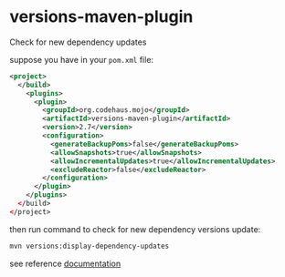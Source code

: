 # versions-maven-plugin
Check for new dependency updates

suppose you have in your `pom.xml` file:

```xml
<project>
  </build>
    <plugins>
      <plugin>
        <groupId>org.codehaus.mojo</groupId>
        <artifactId>versions-maven-plugin</artifactId>
        <version>2.7</version>
        <configuration>
          <generateBackupPoms>false</generateBackupPoms>
          <allowSnapshots>true</allowSnapshots>
          <allowIncrementalUpdates>true</allowIncrementalUpdates>
          <excludeReactor>false</excludeReactor>
        </configuration>
      </plugin>
    </plugins>
  </build>
</project>
```

then run command to check for new dependency versions update:

```bash
mvn versions:display-dependency-updates
```

see reference [documentation](https://www.mojohaus.org/versions-maven-plugin/examples/display-dependency-updates.html)
